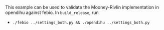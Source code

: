 This example can be used to validate the Mooney-Rivlin implementation in opendihu against febio.
In `build_release`, run
* `./febio ../settings_both.py && ./opendihu ../settings_both.py`
